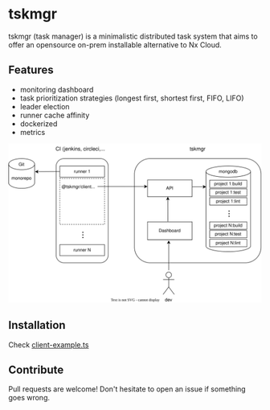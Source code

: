 # tskmgr

tskmgr (task manager) is a minimalistic distributed task system that aims to offer an opensource on-prem installable alternative to Nx Cloud.

## Features

- monitoring dashboard
- task prioritization strategies (longest first, shortest first, FIFO, LIFO)
- leader election
- runner cache affinity
- dockerized
- metrics

![tskmgr architecture](./docs/assets/tskmgr.drawio.svg)

## Installation

Check [client-example.ts](./libs/client/src/lib/client-example.ts)

## Contribute

Pull requests are welcome! Don't hesitate to open an issue if something goes wrong.
